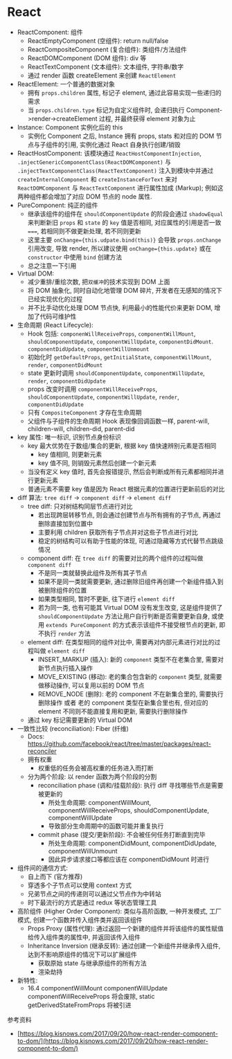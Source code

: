 <!-- title: 前端开发 - 基础知识@React -->
<!-- author: <David Jones qowera@qq.com> -->
<!-- date: 2018-03-09 15:18:13 -->
<!-- category: 前端 -->
<!-- tag: 基础知识 -->

# React

- ReactComponent: 组件
  - ReactEmptyComponent (空组件): return null/false
  - ReactCompositeComponent (复合组件): 类组件/方法组件
  - ReactDOMComponent (DOM 组件): div 等
  - ReactTextComponent (文本组件): 文本组件, 字符串/数字
  - 通过 render 函数 createElement 来创建 `ReactElement`
- ReactElement: 一个普通的数据对象
  - 拥有 `props.children` 属性, 标记子 element, 通过此容易实现一些递归的需求
  - 当 `props.children.type` 标记为自定义组件时, 会递归执行 Component->render->createElement 过程, 并最终获得 element 对象为止
- Instance: Component 实例化后的 this
  - 实例化 Component 之后, Instance 拥有 props, stats 和对应的 DOM 节点与子组件的引用, 实例化通过 React 自身执行创建/销毁
- ReactHostComponent: 该模块通过 `ReactHostComponentInjection`, `.injectGenericComponentClass(ReactDOMComponent)` 与 `.injectTextComponentClass(ReactTextComponent)` 注入到模块中并通过 `createInternalComponent` 和 `createInstanceForText` 来对 `ReactDOMComponent` 与 `ReactTextComponent` 进行属性加成 (Markup); 例如这两种组件都会增加了对应 DOM 节点的 node 属性.
- PureComponent: 纯正的组件
  - 继承该组件的组件在 `shouldComponentUpdate` 的阶段会通过 `shadowEqual` 来判断新旧 `props` 和 `state` 的 `key` 值是否相同, 对应属性的引用是否一致 `===`, 若相同则不做更新处理, 若不同则更新
  - 这里主要 `onChange={this.udpate.bind(this)}` 会导致 `props.onChange` 引用改变, 导致 render, 所以建议使用 `onChange={this.update}` 或在 `constructor` 中使用 `bind` 创建方法
  - 总之注意一下引用
- Virtual DOM:
  - 减少重排/重绘次数, 把`双缓冲`的技术实现到 DOM 上面
  - 将 DOM 抽象化, 同时自动化地管理 DOM 碎片, 开发者在无感知的情况下已经实现优化的过程
  - 并不比手动优化处理 DOM 节点快, 利用最小的性能代价来更新 DOM, 增加了代码可维护性
- 生命周期 (React Lifecycle):
  - Hook 包括: `componenWillReceiveProps`, `componentWillMount`, `shouldComponentUpdate`, `componentWillUpdate`, `componentDidMount`. `componentDidUpdate`, `componentWillUnmount`
  - 初始化时 `getDefaultProps`, `getInitialState`, `componentWillMount`, `render`, `componentDidMount`
  - state 更新时调用 `shouldComponentUpdate`, `componentWillUpdate`, `render`, `componentDidUpdate`
  - props 改变时调用 `componentWillReceiveProps`, `shouldComponentUpdate`, `componentWillUpdate`, `render`, `componentDidUpdate`
  - 只有 `CompositeComponent` 才存在生命周期
  - 父组件与子组件的生命周期 Hook 表现像回调函数一样, parent-will, children-will, children-did, parent-did
- key 属性: 唯一标识, 识别节点身份标识
  - key 最大优势在于数组/集合的更新, 根据 key 值快速辨别元素是否相同
    - key 值相同, 则更新元素
    - key 值不同, 则销毁元素然后创建一个新元素
  - 当没有定义 key 值时, 首先会报错提示, 然后会判断成所有元素都相同并进行更新元素
  - 普通元素不需要 key 值是因为 React 根据元素的位置进行更新前后的对比
- diff 算法: `tree diff` -> `component diff` -> `element diff`
  - tree diff: 只对树结构同层节点进行对比
    - 若出现跨层转移节点, 则会通过创建节点与所有拥有的子节点, 再通过删除直接加到位置中
    - 主要利用 children 获取所有子节点并对这些子节点进行对比
    - 稳定的树结构可以有助于性能的体现, 可通过隐藏等方式代替节点跳级情况
  - component diff: 在 `tree diff` 的需要对比的两个组件的过程叫做 `component diff`
    - 不是同一类就替换此组件及所有其子节点
    - 如果不是同一类就需要更新, 通过删除旧组件再创建一个新组件插入到被删除组件的位置
    - 如果类型相同, 暂时不更新, 往下进行 `element diff`
    - 若为同一类, 也有可能其 Virtual DOM 没有发生改变, 这是组件提供了 `shouldComponentUpdate` 方法让用户自行判断是否需要更新自身, 或使用 `extends PureComponent` 的方式表示该组件不接受根节点的更新, 即不执行 `render` 方法
  - element diff: 在类型相同的组件对比中, 需要再对内部元素进行对比的过程叫做 `element diff`
    - INSERT_MARKUP (插入): 新的 `component` 类型不在老集合里, 需要对新节点执行插入操作
    - MOVE_EXISTING (移动): 老的集合包含新的 `component` 类型, 就需要做移动操作, 可以复用以前的 DOM 节点
    - REMOVE_NODE (删除): 老的 component 不在新集合里的, 需要执行删除操作 或者 老的 component 类型在新集合里也有, 但对应的 element 不同则不能直接复用和更新, 需要执行删除操作
  - 通过 key 标记需要更新的 Virtual DOM
- 一致性比较 (reconciliation): Fiber (纤维)
  - Docs: https://github.com/facebook/react/tree/master/packages/react-reconciler
  - 拥有权重
    - 权重低的任务会被高权重的任务进入而打断
  - 分为两个阶段: 以 render 函数为两个阶段的分割
    - reconciliation phase (调和/挂载阶段): 执行 diff 寻找哪些节点是需要被更新的
      - 所处生命周期: componentWillMount, componentWillReceiveProps, shouldComponentUpdate, componentWillUpdate
      - 导致部分生命周期中的函数可能并重复执行
    - commit phase (提交/更新阶段): 不会被任何任务打断直到完毕
      - 所处生命周期: componentDidMount, componentDidUpdate, componentWillUnmount
      - 因此异步请求接口等都应该在 componentDidMount 时进行
- 组件间的通信方式:
  - 自上而下 (官方推荐)
  - 穿透多个子节点可以使用 context 方式
  - 兄弟节点之间的传递则可以通过父节点作为中转站
  - 时下最流行的方式是通过 redux 等状态管理工具
- 高阶组件 (Higher Order Component): 类似与高阶函数, 一种开发模式, 工厂模式, 创建一个函数并传入组件类并返回该组件
  - Props Proxy (属性代理): 通过返回一个新建的组件并将该组件的属性赋值给传入组件类的属性中, 并返回该传入组件
  - Inheritance Inversion (继承反转): 通过创建一个新组件并继承传入组件, 达到不影响原组件的情况下可以扩展组件
    - 获取原始 state 与继承原组件的所有方法
    - 渲染劫持
- 新特性:
  - 16.4 componentWillMount componentWillUpdate componentWillReceiveProps 将会废除, static getDerivedStateFromProps 将被引进

参考资料
- [https://blog.kisnows.com/2017/09/20/how-react-render-component-to-dom/](https://blog.kisnows.com/2017/09/20/how-react-render-component-to-dom/)
